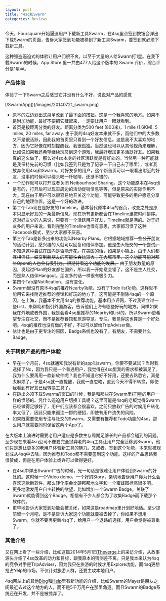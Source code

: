 ```yaml
---
layout: post
title: "4sq和Swarm"
categories: Reviews
---
```

今天，Foursquare开始逼迫用户下载新工具Swarm，在4sq里点签到按钮会弹出下载Swarm的页面，告诉大家签到功能被移到了新工具Swarm，要签到就必须下载新工具。

这种强盗逼迫式的体验让用户们很不爽，以至于大量的人给Swarm打1星。在我下载Swarm的时候，App Store 里一共由477人给这个版本的 Swarm 评价，综合评分是1星半。

### 产品体验 ###

体验了一下Swarm之后感觉它并没有什么不好，说说对产品的感觉

[!SwarmApp])(/images/20140721_swarm.png)

- 原本的左边划出式菜单改到了最下面的按钮。这是一个我喜欢的地方。如果不是附加功能，最好不要把它藏起来，一定要让用户一眼就看到。
- 首页是按距离分类的好友。距离分类为500 feet (800米)，1 mile (1.6KM), 5 miles, 20 miles, far away. 由于我的4sq好友本来就不多，而他们中的大多数又不是很活跃，因此我的首页里只看到一个好友信息。这是我不太喜欢的地方，因为它好像在时刻提醒我，我很孤独。当然这也可以从其他视角来理解，比如说如果我还希望继续玩签到这个游戏，我最好增加更多活跃好友。如果我真的这么做了，那么对4sq本身的社区活跃度是有好处的。当然另一种可能就是我保持先前的习惯（比如我签到只是为了记录一下自己去了哪里），或者我放弃使用4sq和Swarm。对好友多的用户，这个新首页可以一眼看出附近的好友，没事的时候可以碰头喝一杯咖啡，还挺不错的。
- 一个动作就可以打开或者关闭 Neibourhood Sharing。这个功能原本在4sq也是有的，打开后可以现实周边的活动促销信息等等，但是原来的实际作用不大。现在由于用户可以很容易地开关这个功能，可能导致更多的用户愿意分享自己的地理位置。这是一个好的改进。
- 第二个Tab现在是好友的Timeline。基本替代原本4sq的首页，改变之处是原本只显示好友的一条最新信息，现在所有更新都会在Timeline里按时间排序。这对好友少的人来说，只要有一个活跃用户好友，Timeline就是满的。对于好友多的用户来说，看到完整的Timeline也很有意思，大家都习惯了这种Facebook模式，至少大家都不厌恶。
- 第三个Tab是新多出来的功能叫Nearby Plans。它根据地域推荐一些~~公开~~朋友的活动计划，感兴趣的人就可以回复和结伴参加。~~这是生人社交的一个尝试。不知道这种尝试在国内是否能开花。在美国的话，如果是小镇上，由于人们都互相信任，结交到新朋友的可能性会比较大；在大城市里，这个功能可能对那些Open的人也会有吸引力。很期待看这个功能的发展。~~ 由于朋友数量的原因，发起过Plan的好友都在国外，所以我一开始意会错了。这不是生人社交，而是熟人结伴Hangout。朋友多的话一样很有吸引力。
- 第四个Tab是Notification，没有变化。
- Swarm里没有原本4sq的推荐Nearby功能，没有了Todo list功能。这样就不能用它来找附近推荐的餐馆和好玩的地方了。这可能是不删除4sq的一个原因。在上海，我基本不太用4sq的推荐功能，基本用点评网，不过我建立过一些List，来帮助和指引外国游客，告诉他们上海有哪些好玩的地方。同样如果我在外地或者外国，我是会看4sq里推荐的Nearby和List的。所以Swarm更希望专注在社交，而不是推荐餐馆和旅游导览。专注，我觉得这也算是一个好处吧。4sq的推荐也没有做的不好，不过可以留给TripAdviser做。
- 估计也是由于更专注的原因，Badge系统也没有了。有朋友，不需要什么Badge。

### 关于转换产品的用户体验 ###

- 早在一个月前，4sq就通知我说有新的app叫swarm，你要不要试试？当时我选择了No，因为我只是一个普通用户，我觉得在4sq里我的需求都被满足了，我为什么要再用一款新软件呢？我也不知道它好不好用，还要去熟悉它，真是太麻烦了。于是4sq就一直提醒，我就一直忽略，直到今天不得不转换，即使我看到有好友已经转换工具了。
- 在跳出必须下载Swarm的窗口的时候，我是和那些在Swarm里打1星的用户一样的愤怒的。凭什么逼迫用户切换工具呢？这里可能是4sq的老板觉得Swarm已经做得足够好了，用户们应该都会很喜欢。之前只放软广告的时候用户转化率太低了，因此只能来孤注一掷的硬招，即使有用户流失的风险。
- 如果既需要使用专注与社交的Swarm，又需要有推荐和Todo功能的4sq，那么用户就需要同时保留这两个App了。

在大版本上演进时需要老用户适应是多数生存周期足够长的产品都会碰到的问题。至少现在来看4sq公司不像要完全抛弃老的4sq工具让用户完全迁移到Swarm，他们只是想让更多的老用户体验新工具的魅力。又或者，签到这个功能，本来就被规划成从4sq中去除，因为推荐和Todo都不需要签到这个功能。这样的产品思路我很赞成，但是在用户体验上或许可以做得更好。

- 在4sq中弹出Swarm广告的时候，光一句话是很难让用户体验到Swarm的好处的。这时候一个Video demo，一个好的Story，亲切地告诉用户你为什么会喜欢这款新软件，那么转化率会比硬邦邦地文字和一个蜜蜂图标高很多吧。
- 更多地激发用户自主转换的欲望，比如增加一个Swarm Badge。关联了Swarm就能得到这个Badge。相信有不少人都会为了收集Badge而下载那个软件的。
- 更早地告诉大家签到功能会被关闭，如果这是roadmap里计划好地话。至少提前留一个月吧，是不是告诉大家这个功能就要被去掉了，你如果不想用Swarm，你就不要再更新4sq了，给用户一个退路的选择，用户会觉得被尊重了。

### 其他介绍 ###
又在网上看了一些介绍，比如这篇2014年5月1日[Theverge][theverge]上的采访介绍，从故事源头介绍了4sq改革的动力和目标，跟我原本的猜测差不离。只是我本来认为4sq的竞争对手是TripAdviser，因为我只在旅游的时候才用Explore功能，而4sq更想抢占Yelp的市场，不仅针对旅游人群，还要主攻本地用户。

4sq网站上的其他[Blog][4sqblog]和[Help][swarmhelp]里有新功能的介绍，比如Swarm的Mayer是朋友之间最近去过这个地方的人，而不是5千万用户在那里角逐。而且Swarm的Badge系统还在开发，并不是被抛弃了。

[theverge]: http://www.theverge.com/2014/5/1/5666062/foursquare-swarm-new-app
[4sqblog]: http://blog.foursquare.com/post/85232472353/mayorships-and-more-how-swarm-is-going-to-make-your
[swarmhelp]: https://support.foursquare.com/hc/en-us/articles/201908440-Swarm-by-Foursquare